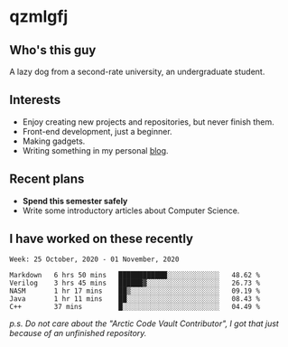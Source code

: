 # qzmlgfj

## Who's this guy

A lazy dog from a second-rate university, an undergraduate student.

## Interests

* Enjoy creating new projects and repositories, but never finish them.
* Front-end development, just a beginner.
* Making gadgets.
* Writing something in my personal [blog](https://qzmlgfj.ml/blog).

## Recent plans

* **Spend this semester safely**
* Write some introductory articles about Computer Science.

<!--
* Try to develop a website for [Anime4KCPP](https://github.com/TianZerL/Anime4KCPP).
* Develop a Markdown renderer which user can customize its css, of course it is GUI-based.~~(If I could finish  it before getting bored)~~
* Work with my [teammates](https://github.com/SWJTU-Lazy-Dogs).
* Find something interests me, as a hobby after finishing my ~~boring~~ homework.
-->

## I have worked on these recently

<!--START_SECTION:waka-->
```text
Week: 25 October, 2020 - 01 November, 2020

Markdown   6 hrs 50 mins   ████████████░░░░░░░░░░░░░   48.62 % 
Verilog    3 hrs 45 mins   ██████▓░░░░░░░░░░░░░░░░░░   26.73 % 
NASM       1 hr 17 mins    ██▒░░░░░░░░░░░░░░░░░░░░░░   09.19 % 
Java       1 hr 11 mins    ██░░░░░░░░░░░░░░░░░░░░░░░   08.43 % 
C++        37 mins         █░░░░░░░░░░░░░░░░░░░░░░░░   04.49 % 
```
<!--END_SECTION:waka-->

*p.s.  Do not care about the "Arctic Code Vault Contributor", I got that just because of an unfinished repository.*

<!--
**qzmlgfj/qzmlgfj** is a ✨ _special_ ✨ repository because its `README.md` (this file) appears on your GitHub profile.

Here are some ideas to get you started:

- 🔭 I’m currently working on ...
- 🌱 I’m currently learning ...
- 👯 I’m looking to collaborate on ...
- 🤔 I’m looking for help with ...
- 💬 Ask me about ...
- 📫 How to reach me: ...
- 😄 Pronouns: ...
- ⚡ Fun fact: ...
-->
